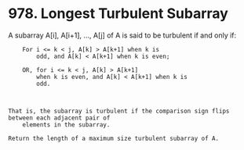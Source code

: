 # 978. Longest Turbulent Subarray

A subarray A[i], A[i+1], ..., A[j] of A is said to be turbulent
        if and only if:

    
        For i <= k < j, A[k] > A[k+1] when k is
            odd, and A[k] < A[k+1] when k is even;
        
        OR, for i <= k < j, A[k] > A[k+1]
            when k is even, and A[k] < A[k+1] when k is
            odd.
        
    

    That is, the subarray is turbulent if the comparison sign flips between each adjacent pair of
        elements in the subarray.

    Return the length of a maximum size turbulent subarray of A.